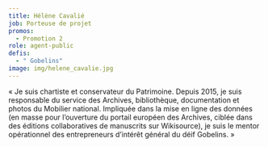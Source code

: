 ```yaml
---
title: Hélène Cavalié
job: Porteuse de projet
promos:
  - Promotion 2
role: agent-public
defis:
  - " Gobelins"
image: img/helene_cavalie.jpg
---
```


« Je suis chartiste et conservateur du Patrimoine. Depuis 2015, je suis responsable du service des Archives, bibliothèque, documentation et photos du Mobilier national. Impliquée dans la mise en ligne des données (en masse pour l’ouverture du portail européen des Archives, ciblée dans des éditions collaboratives de manuscrits sur Wikisource), je suis le mentor opérationnel des entrepreneurs d’intérêt général du déif Gobelins. »
